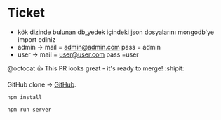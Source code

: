 # Ticket

- kök dizinde bulunan db_yedek içindeki json dosyalarını mongodb'ye import ediniz
- admin -> mail = admin@admin.com  pass = admin
- user ->  mail = user@user.com     pass =user



@octocat :+1: This PR looks great - it's ready to merge! :shipit:

GitHub clone -> [GitHub](https://github.com/mustafayildiz-m/ticket_system.git).


```
npm install
```

```
npm run server
```